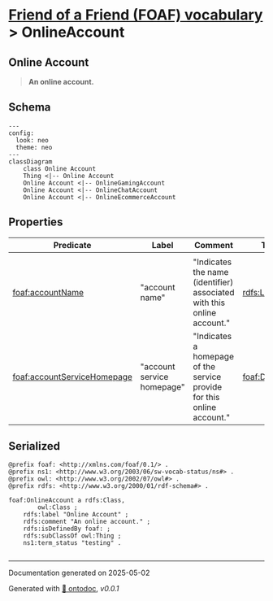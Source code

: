# [Friend of a Friend (FOAF) vocabulary](../homepage.md) > OnlineAccount

## Online Account

> **An online account.**

## Schema

```mermaid
---
config:
  look: neo
  theme: neo
---
classDiagram
    class Online Account
    Thing <|-- Online Account
    Online Account <|-- OnlineGamingAccount
    Online Account <|-- OnlineChatAccount
    Online Account <|-- OnlineEcommerceAccount
```


## Properties
| Predicate | Label | Comment | Type |
| -------------------------------- | -------------------------------- | ------------------------------------ | ---- |
| |
|[foaf:accountName](../property/accountName.md) | "account name" | "Indicates the name (identifier) associated with this online account." |[rdfs:Literal](<http://www.w3.org/2000/01/rdf-schema#Literal>) | |
|[foaf:accountServiceHomepage](../property/accountServiceHomepage.md) | "account service homepage" | "Indicates a homepage of the service provide for this online account." |[foaf:Document](../class/Document.md) |


## Serialized

```ttl
@prefix foaf: <http://xmlns.com/foaf/0.1/> .
@prefix ns1: <http://www.w3.org/2003/06/sw-vocab-status/ns#> .
@prefix owl: <http://www.w3.org/2002/07/owl#> .
@prefix rdfs: <http://www.w3.org/2000/01/rdf-schema#> .

foaf:OnlineAccount a rdfs:Class,
        owl:Class ;
    rdfs:label "Online Account" ;
    rdfs:comment "An online account." ;
    rdfs:isDefinedBy foaf: ;
    rdfs:subClassOf owl:Thing ;
    ns1:term_status "testing" .


```

---

Documentation generated on 2025-05-02

Generated with [📑 ontodoc](https://github.com/StephaneBranly/ontodoc), *v0.0.1*